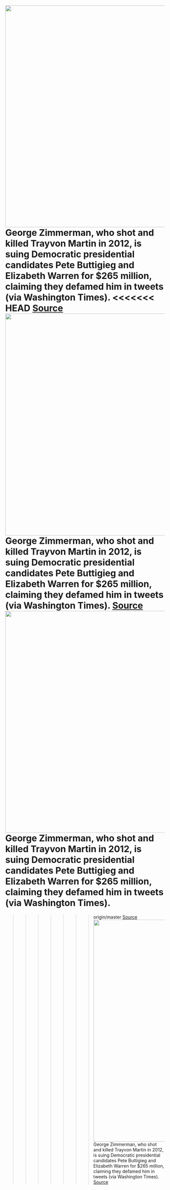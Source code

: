 <img src='https://cdn.vox-cdn.com/thumbor/3_tISJQB6O_sFTGniBuvu5NoSG8=/0x0:2000x1203/1200x800/filters:focal(1255x327:1575x647)/cdn.vox-cdn.com/uploads/chorus_image/image/66340402/1138542409.jpg.0.jpg' width='700px' /><br/>
George Zimmerman, who shot and killed Trayvon Martin in 2012, is suing Democratic presidential candidates Pete Buttigieg and Elizabeth Warren for $265 million, claiming they defamed him in tweets (via Washington Times).
<<<<<<< HEAD
<a href='https://www.theverge.com/2020/2/19/21144670/george-zimmerman-lawsuit-warren-buttigieg-travyon-martin-defamation-tweets'> Source <a/><img src='https://cdn.vox-cdn.com/thumbor/3_tISJQB6O_sFTGniBuvu5NoSG8=/0x0:2000x1203/1200x800/filters:focal(1255x327:1575x647)/cdn.vox-cdn.com/uploads/chorus_image/image/66340402/1138542409.jpg.0.jpg' width='700px' /><br/>
George Zimmerman, who shot and killed Trayvon Martin in 2012, is suing Democratic presidential candidates Pete Buttigieg and Elizabeth Warren for $265 million, claiming they defamed him in tweets (via Washington Times).
<a href='https://www.theverge.com/2020/2/19/21144670/george-zimmerman-lawsuit-warren-buttigieg-travyon-martin-defamation-tweets'> Source <a/><img src='https://cdn.vox-cdn.com/thumbor/3_tISJQB6O_sFTGniBuvu5NoSG8=/0x0:2000x1203/1200x800/filters:focal(1255x327:1575x647)/cdn.vox-cdn.com/uploads/chorus_image/image/66340402/1138542409.jpg.0.jpg' width='700px' /><br/>
George Zimmerman, who shot and killed Trayvon Martin in 2012, is suing Democratic presidential candidates Pete Buttigieg and Elizabeth Warren for $265 million, claiming they defamed him in tweets (via Washington Times).
=======
>>>>>>> origin/master
<a href='https://www.theverge.com/2020/2/19/21144670/george-zimmerman-lawsuit-warren-buttigieg-travyon-martin-defamation-tweets'> Source <a/><img src='https://cdn.vox-cdn.com/thumbor/3_tISJQB6O_sFTGniBuvu5NoSG8=/0x0:2000x1203/1200x800/filters:focal(1255x327:1575x647)/cdn.vox-cdn.com/uploads/chorus_image/image/66340402/1138542409.jpg.0.jpg' width='700px' /><br/>
George Zimmerman, who shot and killed Trayvon Martin in 2012, is suing Democratic presidential candidates Pete Buttigieg and Elizabeth Warren for $265 million, claiming they defamed him in tweets (via Washington Times).
<a href='https://www.theverge.com/2020/2/19/21144670/george-zimmerman-lawsuit-warren-buttigieg-travyon-martin-defamation-tweets'> Source <a/>